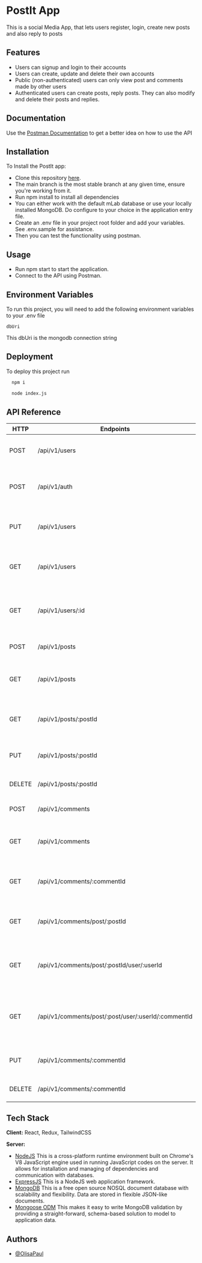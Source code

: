 # PostIt App

This is a social Media App, that lets users register, login, create new posts and also reply to posts

## Features

- Users can signup and login to their accounts
- Users can create, update and delete their own accounts
- Public (non-authenticated) users can only view post and comments made by other users
- Authenticated users can create posts, reply posts. They can also modify and delete their posts and replies.

## Documentation

Use the
[Postman
Documentation](https://documenter.getpostman.com/view/22093717/2s93JtR4Mm) to get a better idea on how to use the API

## Installation

To Install the PostIt app:

- Clone this repository [here](https://github.com/OlisaPaul/PostItApp.git).
- The main branch is the most stable branch at any given time, ensure you're working from it.
- Run npm install to install all dependencies
- You can either work with the default mLab database or use your locally installed MongoDB. Do configure to your choice in the application entry file.
- Create an .env file in your project root folder and add your variables. See .env.sample for assistance.
- Then you can test the functionality using postman.

## Usage

- Run npm start to start the application.
- Connect to the API using Postman.

## Environment Variables

To run this project, you will need to add the following environment variables to your .env file

`dbUri`

This dbUri is the mongodb connection string

## Deployment

To deploy this project run

```bash
  npm i
```

```bash
  node index.js
```

## API Reference

| HTTP   | Endpoints                                           | Action                                                 |
| ------ | --------------------------------------------------- | ------------------------------------------------------ |
| POST   | /api/v1/users                                       | To sign up a new user account                          |
| POST   | /api/v1/auth                                        | To login an existing user account                      |
| PUT    | /api/v1/users                                       | To modify an existing user account                     |
| GET    | /api/v1/users                                       | To retrieve all users on the platform                  |
| GET    | /api/v1/users/:id                                   | To retrieve a particular user on the platform          |
| POST   | /api/v1/posts                                       | To create a new post                                   |
| GET    | /api/v1/posts                                       | To retrieve all posts on the platform                  |
| GET    | /api/v1/posts/:postId                               | To retrieve details of a single post                   |
| PUT    | /api/v1/posts/:postId                               | To edit the details of a single post                   |
| DELETE | /api/v1/posts/:postId                               | To delete a single post                                |
| POST   | /api/v1/comments                                    | To create a new comment                                |
| GET    | /api/v1/comments                                    | To retrieve all comments on the platform               |
| GET    | /api/v1/comments/:commentId                         | To retrieve details of a single comment                |
| GET    | /api/v1/comments/post/:postId                       | To retrieve replies made on a post                     |
| GET    | /api/v1/comments/post/:postId/user/:userId          | To retrieve replies made by a user on a post           |
| GET    | /api/v1/comments/post/:post/user/:userId/:commentId | To retrieve details of a single comment made by a user |
| PUT    | /api/v1/comments/:commentId                         | To edit the details of a single comment                |
| DELETE | /api/v1/comments/:commentId                         | To delete a single comment                             |

## Tech Stack

**Client:** React, Redux, TailwindCSS

**Server:**

- [NodeJS](https://nodejs.org/) This is a cross-platform runtime environment built on Chrome's V8 JavaScript engine used in running JavaScript codes on the server. It allows for installation and managing of dependencies and communication with databases.
- [ExpressJS](https://www.expresjs.org/) This is a NodeJS web application framework.
- [MongoDB](https://www.mongodb.com/) This is a free open source NOSQL document database with scalability and flexibility. Data are stored in flexible JSON-like documents.
- [Mongoose ODM](https://mongoosejs.com/) This makes it easy to write MongoDB validation by providing a straight-forward, schema-based solution to model to application data.

## Authors

- [@OlisaPaul](https://www.github.com/OlisaPaul)

